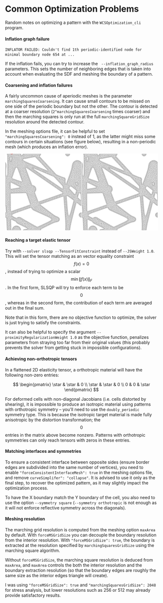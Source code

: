 # Common Optimization Problems

Random notes on optimizing a pattern with the `WCSOptimization_cli` program.

#### Inflation graph failure

```
INFLATOR FAILED: Couldn't find 1th periodic-identified node for minimal boundary node 654 at ...
```

If the inflation fails, you can try to increase the ` --inflation_graph_radius` parameters. This sets the number of neighboring edges that is taken into account when evaluating the SDF and meshing the boundary of a pattern.

#### Coarsening and inflation failures

A fairly uncommon cause of aperiodic meshes is the parameter `marchingSquaresCoarsening`. It can cause small contours to be missed on one side of the periodic boundary but not the other.
The contour is detected at a coarser resolution (`2^marchingSquaresCoarsening` times coarser) and then the marching squares is only run at the full `marchingSquareGridSize` resolution around the detected contour.

In the meshing options file, it can be helpful to set `"marchingSquaresCoarsening": 0` instead of 1, as the latter might miss some contours in certain situations (see figure below), resulting in a non-periodic mesh (which produces an inflation error).

![](img/coarsening_fail.png)

#### Reaching a target elastic tensor

Try with `--solver slsqp --TensorFitConstraint` instead of `--JSWeight 1.0`. This will set the tensor matching as an vector equality constraint $$f(x) = 0$$, instead of trying to optimize a scalar $$\min \lVert f(x) \rVert_F$$. In the first form, SLSQP will try to enforce each term to be $$0$$, whereas in the second form, the contribution of each term are averaged out in the final sum.

Note that in this form, there are no objective function to optimize, the solver is just trying to satisfy the constraints.

It can also be helpful to specify the argument `--proximityRegularizationWeight 1.0` as the objective function, penalizes parameters from straying too far from their original values (this probably prevents the solver from getting stuck in impossible configurations).

#### Achieving non-orthotropic tensors

In a flattened 2D elasticity tensor, a orthotropic material will have the following non-zero entries:

$$
\begin{pmatrix}
\star & \star & 0 \\
\star & \star & 0 \\
0     & 0     & \star
\end{pmatrix}
$$

For deformed cells with non-diagonal Jacobians (i.e. cells distorted by shearing), it is impossible to produce an isotropic material using patterns with orthotropic symmetry – you'll need to use the `doubly_periodic` symmetry type. This is because the isotropic target material is made fully anisotropic by the distortion transformation; the $$0$$ entries in the matrix above become nonzero.
Patterns with orthotropic symmetries can only reach tensors with zeros in these entries.

#### Matching interfaces and symmetries

To ensure a consistent interface between opposite sides (ensure border edges are subdivided into the same number of vertices), you need to enable `"forceConsistentInterfaceMesh": true` in the meshing options file, and remove `curveSimplifer": "collapse"`. It is advised to use it only as the final step, to recover the optimized pattern, as it may slightly impact the optimization process.

To have the X boundary match the Y boundary of the cell, you also need to use the option `--symmetry square` (`--symmetry orthotropic` is not enough as it will not enforce reflective symmetry across the diagonals).

#### Meshing resolution

The marching grid resolution is computed from the meshing option `maxArea` by default.
With `forceMSGridSize` you can decouple the boundary resolution from the interior resolution.
With `"forceMSGridSize": true`, the boundary is extracted at the resolution specified by `marchingSquaresGridSize` using the marching square algorithm.

Without `forceMSGridSize`, the marching square resolution is deduced from `maxArea`, and `maxArea` controls the both the interior resolution and the boundary extraction resolution (so that the boundary edges are roughly the same size as the interior edges triangle will create).

I was using `"forceMSGridSize": true` and `"marchingSquaresGridSize": 2048` for stress analysis, but lower resolutions such as 256 or 512 may already provide satisfactory results.
